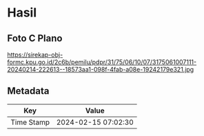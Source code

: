 # Hasil

## Foto C Plano

https://sirekap-obj-formc.kpu.go.id/2c6b/pemilu/pdpr/31/75/06/10/07/3175061007111-20240214-222613--18573aa1-098f-4fab-a08e-19242179e321.jpg


## Metadata

| Key        | Value               |
| ---------- | ------------------- |
| Time Stamp | 2024-02-15 07:02:30 |



